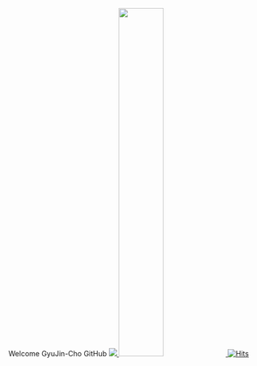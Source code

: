 Welcome GyuJin-Cho GitHub
<a href="s">
  <img src="https://github-readme-stats.vercel.app/api/top-langs/?username=GyuJin-Cho&exclude_repo=GyuJin-Cho.github.io&layout=compact&theme=tokyonight" />
</a>
<a href="s">
  <img src="https://github-readme-stats.vercel.app/api?username=GyuJin-Cho&theme=tokyonight&show_icons=true" width="42%" />
</a>
[![Hits](https://hits.seeyoufarm.com/api/count/incr/badge.svg?url=https%3A%2F%2Fgithub.com%2Fdkssud8150%2F&count_bg=%232AB4E5D6&title_bg=%23555555&icon=&icon_color=%23E7E7E7&title=views&edge_flat=false)](https://hits.seeyoufarm.com)
